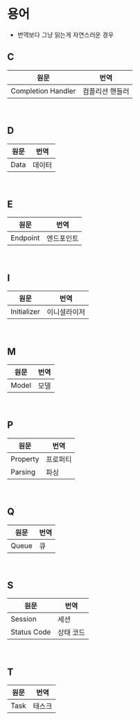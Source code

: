 # 용어

- 번역보다 그냥 읽는게 자연스러운 경우

## C

| 원문 | 번역 |
| -- | -- |
| Completion Handler | 컴플리션 핸들러 |

<br>

## D

| 원문 | 번역 |
| -- | -- |
| Data | 데이터 |

<br>

## E

| 원문 | 번역 |
| -- | -- |
| Endpoint | 엔드포인트 |

<br>

## I

| 원문 | 번역 |
| -- | -- |
| Initializer | 이니셜라이저 |

<br>

## M

| 원문 | 번역 |
| -- | -- |
| Model | 모델 |


<br>

## P

| 원문 | 번역 |
| -- | -- |
| Property | 프로퍼티 |
| Parsing | 파싱 |

<br>

## Q

| 원문 | 번역 |
| -- | -- |
| Queue | 큐 |

<br>

## S

| 원문 | 번역 |
| -- | -- |
| Session | 세션 |
| Status Code | 상태 코드 |

<br>

## T

| 원문 | 번역 |
| -- | -- |
| Task | 태스크 |

